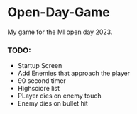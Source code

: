 # Open-Day-Game
My game for the MI open day 2023.

### TODO:
* Startup Screen
* Add Enemies that approach the player
* 90 second timer
* Highsciore list
* PLayer dies on enemy touch
* Enemy dies on bullet hit
